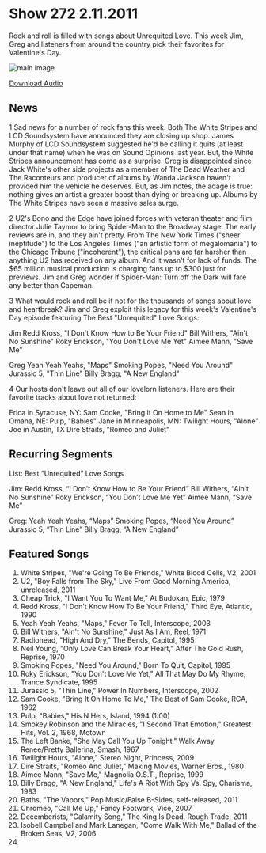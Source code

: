 # Show 272 2.11.2011
Rock and roll is filled with songs about Unrequited Love. This week Jim, Greg and listeners from around the country pick their favorites for Valentine's Day.

![main image](http://www.soundopinions.org/images/2011/unrequited.jpg)

[Download Audio](http://audio.soundopinions.org/streams/2011/02/so_20110211.m3u)

## News
1 Sad news for a number of rock fans this week. Both The White Stripes and LCD Soundsystem have announced they are closing up shop. James Murphy of LCD Soundsystem suggested he'd be calling it quits (at least under that name) when he was on Sound Opinions last year. But, the White Stripes announcement has come as a surprise. Greg is disappointed since Jack White's other side projects as a member of The Dead Weather and The Raconteurs and producer of albums by Wanda Jackson haven't provided him the vehicle he deserves. But, as Jim notes, the adage is true: nothing gives an artist a greater boost than dying or breaking up. Albums by The White Stripes have seen a massive sales surge.

2 U2's Bono and the Edge have joined forces with veteran theater and film director Julie Taymor to bring Spider-Man to the Broadway stage. The early reviews are in, and they ain't pretty. From The New York Times ("sheer ineptitude") to the Los Angeles Times ("an artistic form of megalomania") to the Chicago Tribune ("incoherent"), the critical pans are far harsher than anything U2 has received on any album. And it wasn't for lack of funds. The $65 million musical production is charging fans up to $300 just for previews. Jim and Greg wonder if Spider-Man: Turn off the Dark will fare any better than Capeman.

3 What would rock and roll be if not for the thousands of songs about love and heartbreak? Jim and Greg exploit this legacy for this week's Valentine's Day episode featuring The Best "Unrequited" Love Songs:

Jim
Redd Kross, "I Don't Know How to Be Your Friend"
Bill Withers, "Ain't No Sunshine" 
Roky Erickson, "You Don't Love Me Yet"
Aimee Mann, "Save Me"

Greg
Yeah Yeah Yeahs, "Maps" 
Smoking Popes, "Need You Around" 
Jurassic 5, "Thin Line" 
Billy Bragg, "A New England"

4 Our hosts don't leave out all of our lovelorn listeners. Here are their favorite tracks about love not returned:

Erica in Syracuse, NY: Sam Cooke, "Bring it On Home to Me"
Sean in Omaha, NE: Pulp, "Babies"
Jane in Minneapolis, MN: Twilight Hours, "Alone"
Joe in Austin, TX Dire Straits, "Romeo and Juliet"



## Recurring Segments
List: Best “Unrequited” Love Songs

Jim:
Redd Kross, “I Don’t Know How to Be Your Friend”
Bill Withers, “Ain’t No Sunshine” 
Roky Erickson, “You Don’t Love Me Yet”
Aimee Mann, “Save Me”

Greg:
Yeah Yeah Yeahs, “Maps” 
Smoking Popes, “Need You Around” 
Jurassic 5, “Thin Line” 
Billy Bragg, “A New England”

## Featured Songs
1. White Stripes, "We're Going To Be Friends," White Blood Cells, V2, 2001
2. U2, "Boy Falls from The Sky," Live From Good Morning America, unreleased, 2011
3. Cheap Trick, "I Want You To Want Me," At Budokan, Epic, 1979
4. Redd Kross, "I Don't Know How To Be Your Friend," Third Eye, Atlantic, 1990
5. Yeah Yeah Yeahs, "Maps," Fever To Tell, Interscope, 2003
6. Bill Withers, "Ain't No Sunshine," Just As I Am, Reel, 1971
7. Radiohead, "High And Dry," The Bends, Capitol, 1995
8. Neil Young, "Only Love Can Break Your Heart," After The Gold Rush, Reprise, 1970
9. Smoking Popes, "Need You Around," Born To Quit, Capitol, 1995
10. Roky Erickson, "You Don't Love Me Yet," All That May Do My Rhyme, Trance Syndicate, 1995
11. Jurassic 5, "Thin Line," Power In Numbers, Interscope, 2002
12. Sam Cooke, "Bring It On Home To Me," The Best of Sam Cooke, RCA, 1962
13. Pulp, "Babies," His N Hers, Island, 1994 (1:00)
14. Smokey Robinson and the Miracles, "I Second That Emotion," Greatest Hits, Vol. 2, 1968, Motown
15. The Left Banke, "She May Call You Up Tonight," Walk Away Renee/Pretty Ballerina, Smash, 1967
16. Twilight Hours, "Alone," Stereo Night, Princess, 2009
17. Dire Straits, "Romeo And Juliet," Making Movies, Warner Bros., 1980
18. Aimee Mann, "Save Me," Magnolia O.S.T., Reprise, 1999
19. Billy Bragg, "A New England," Life's A Riot With Spy Vs. Spy, Charisma, 1983
20. Baths, "The Vapors," Pop Music/False B-Sides, self-released, 2011
21. Chromeo, "Call Me Up," Fancy Footwork, Vice, 2007
22. Decemberists, "Calamity Song," The King Is Dead, Rough Trade, 2011
23. Isobell Campbel and Mark Lanegan, "Come Walk With Me," Ballad of the Broken Seas, V2, 2006
24. 
